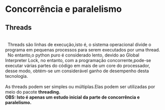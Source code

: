 <h1>Concorrência e paralelismo</h1>
<h2>Threads</h2>
<br>
&nbsp Threads são linhas de execução,isto é, o sistema operacional divide o programa em pequenas processos para serem executados por uma thread.<br>
&nbsp No entanto,o python puro é considerado lento, devido ao Global Interpreter Lock, no entanto, com a programação concorrente,pode-se executar
várias partes do código em mais de um core do processador, desse modo, obtém-se um considerável ganho de desempenho desta tecnologia.<br>
<br>
As threads podem ser simples ou múltiplas.Elas podem ser utilizadas por meio do pacote <b>threading<b>.<br>
OBS: Isto é apenas um estudo inicial da parte de concorrência e paralelismo.
